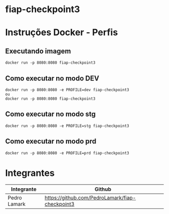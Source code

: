 # fiap-checkpoint3

# Instruções Docker - Perfis
## Executando imagem
```
docker run -p 8080:8080 fiap-checkpoint3
```

## Como executar no modo DEV
```
docker run -p 8080:8080 -e PROFILE=dev fiap-checkpoint3
ou
docker run -p 8080:8080 fiap-checkpoint3
```

## Como executar no modo stg
```
docker run -p 8080:8080 -e PROFILE=stg fiap-checkpoint3
```

## Como executar no modo prd
```
docker run -p 8080:8080 -e PROFILE=prd fiap-checkpoint3
```

# Integrantes

| Integrante | Github |
| --- | --- |
| Pedro Lamark | https://github.com/PedroLamark/fiap-checkpoint3 |
